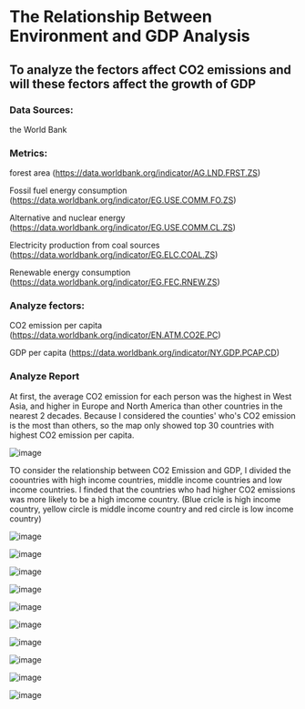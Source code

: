 # The Relationship Between Environment and GDP Analysis
## To analyze the fectors affect CO2 emissions and will these fectors affect the growth of GDP

### Data Sources: 
the World Bank

### Metrics:
forest area (https://data.worldbank.org/indicator/AG.LND.FRST.ZS)

Fossil fuel energy consumption (https://data.worldbank.org/indicator/EG.USE.COMM.FO.ZS)

Alternative and nuclear energy (https://data.worldbank.org/indicator/EG.USE.COMM.CL.ZS)

Electricity production from coal sources (https://data.worldbank.org/indicator/EG.ELC.COAL.ZS)

Renewable energy consumption (https://data.worldbank.org/indicator/EG.FEC.RNEW.ZS)

### Analyze fectors:

CO2 emission per capita (https://data.worldbank.org/indicator/EN.ATM.CO2E.PC)

GDP per capita (https://data.worldbank.org/indicator/NY.GDP.PCAP.CD)

### Analyze Report

At first, the average CO2 emission for each person was the highest in West Asia, and higher in Europe and North America than other countries in the nearest 2 decades. Because I considered the counties' who's CO2 emission is the most than others, so the map only showed top 30 countries with highest CO2 emission per capita.

![image](https://github.com/JingqiChang/The-Worlds-CO2-Emission-Analysis/blob/main/Tableau-Dashboard/CO2%20Emission%20Per%20Capita%20in%20the%20World%20Map.png)

TO consider the relationship between CO2 Emission and GDP, I divided the coountries with high income countries, middle income countries and low income countries.
I finded that the countries who had higher CO2 emissions was more likely to be a high imcome country.
(Blue cricle is high income country, yellow circle is middle income country and red circle is low income country)

![image](https://github.com/JingqiChang/The-Worlds-CO2-Emission-Analysis/blob/main/Tableau-Dashboard/CO2%20Emission%20%26%20Income%20Divided.png)

![image](https://github.com/JingqiChang/The-Worlds-CO2-Emission-Analysis/blob/main/Tableau-Dashboard/CO2%20Emission%20by%20income.png)

![image](https://github.com/JingqiChang/The-Worlds-CO2-Emission-Analysis/blob/main/Tableau-Dashboard/CO2%20Emission%20vs%20GDP%20by%20Income.png)

![image](https://github.com/JingqiChang/The-Worlds-CO2-Emission-Analysis/blob/main/Tableau-Dashboard/CO2%20Emission%20vs%20GDP%20in%20High%20Income.png)

![image](https://github.com/JingqiChang/The-Worlds-CO2-Emission-Analysis/blob/main/Tableau-Dashboard/GDP%20in%20Europe%20and%20non-E.png)

![image](https://github.com/JingqiChang/The-Worlds-CO2-Emission-Analysis/blob/main/Tableau-Dashboard/GDP%20in%20Europe.png)

![image](https://github.com/JingqiChang/The-Worlds-CO2-Emission-Analysis/blob/main/Tableau-Dashboard/Fossil%20Fuel%20Cosumption%20Compared.png)

![image](https://github.com/JingqiChang/The-Worlds-CO2-Emission-Analysis/blob/main/Tableau-Dashboard/Fossil%20Fuel%20Consumptin%20compared%20by%20income.png)

![image](https://github.com/JingqiChang/The-Worlds-CO2-Emission-Analysis/blob/main/Tableau-Dashboard/Alternative%20and%20Nuclear%20energy%20change%20trend.png)

![image](https://github.com/JingqiChang/The-Worlds-CO2-Emission-Analysis/blob/main/Tableau-Dashboard/Fossil%20Fuel%20consumption%20in%20Eruope.png)
